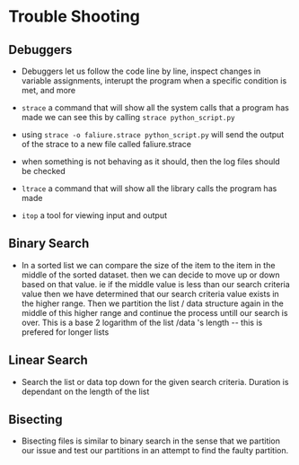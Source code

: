 # Trouble Shooting

## Debuggers

- Debuggers let us follow the code line by line, inspect changes in variable assignments, interupt the program when a specific condition is met, and more

- `strace` a command that will show all the system calls that a program has made we can see this by calling `strace python_script.py`

- using `strace -o faliure.strace python_script.py` will send the output of the strace to a new file called faliure.strace

- when something is not behaving as it should, then the log files should be checked

- `ltrace` a command that will show all the library calls the program has made

- `itop` a tool for viewing input and output

## Binary Search

- In a sorted list we can compare the size of the item to the item in the middle of the sorted dataset. then we can decide to move up or down based on that value. ie if the middle value is less than our search criteria value then we have determined that our search criteria value exists in the higher range.
Then we partition the list / data structure again in the middle of this higher range and continue the process untill our search is over. This is a base 2 logarithm of the list /data 's length -- this is prefered for longer lists

## Linear Search

- Search the list or data top down for the given search criteria. Duration is dependant on the length of the list


## Bisecting

- Bisecting files is similar to binary search in the sense that we partition our issue and test our partitions in an attempt to find the faulty partition. 

